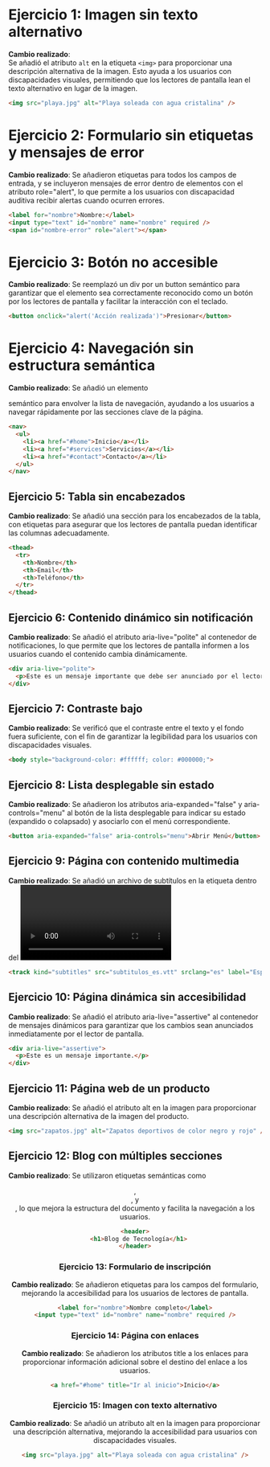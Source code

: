 # Ejercicio 1: Imagen sin texto alternativo
**Cambio realizado**:  
Se añadió el atributo `alt` en la etiqueta `<img>` para proporcionar una descripción alternativa de la imagen. Esto ayuda a los usuarios con discapacidades visuales, permitiendo que los lectores de pantalla lean el texto alternativo en lugar de la imagen.

```html
<img src="playa.jpg" alt="Playa soleada con agua cristalina" />
```
# Ejercicio 2: Formulario sin etiquetas y mensajes de error

**Cambio realizado**:
Se añadieron etiquetas <label> para todos los campos de entrada, y se incluyeron mensajes de error dentro de elementos <span> con el atributo role="alert", lo que permite a los usuarios con discapacidad auditiva recibir alertas cuando ocurren errores.
```html
<label for="nombre">Nombre:</label>
<input type="text" id="nombre" name="nombre" required />
<span id="nombre-error" role="alert"></span>

```
# Ejercicio 3: Botón no accesible

**Cambio realizado**:
Se reemplazó un div por un button semántico para garantizar que el elemento sea correctamente reconocido como un botón por los lectores de pantalla y facilitar la interacción con el teclado.

```html
<button onclick="alert('Acción realizada')">Presionar</button>
```


# Ejercicio 4: Navegación sin estructura semántica

**Cambio realizado**:
Se añadió un elemento <nav> semántico para envolver la lista de navegación, ayudando a los usuarios a navegar rápidamente por las secciones clave de la página.

```html
<nav>
  <ul>
    <li><a href="#home">Inicio</a></li>
    <li><a href="#services">Servicios</a></li>
    <li><a href="#contact">Contacto</a></li>
  </ul>
</nav>
```

# Ejercicio 5: Tabla sin encabezados

**Cambio realizado**:
Se añadió una sección <thead> para los encabezados de la tabla, con etiquetas <th> para asegurar que los lectores de pantalla puedan identificar las columnas adecuadamente.

```html
<thead>
  <tr>
    <th>Nombre</th>
    <th>Email</th>
    <th>Teléfono</th>
  </tr>
</thead>
```

# Ejercicio 6: Contenido dinámico sin notificación

**Cambio realizado**:
Se añadió el atributo aria-live="polite" al contenedor de notificaciones, lo que permite que los lectores de pantalla informen a los usuarios cuando el contenido cambia dinámicamente.

```html
<div aria-live="polite">
  <p>Este es un mensaje importante que debe ser anunciado por el lector de pantalla.</p>
</div>
```

# Ejercicio 7: Contraste bajo

**Cambio realizado**:
Se verificó que el contraste entre el texto y el fondo fuera suficiente, con el fin de garantizar la legibilidad para los usuarios con discapacidades visuales.

```html
<body style="background-color: #ffffff; color: #000000;">
```

# Ejercicio 8: Lista desplegable sin estado

**Cambio realizado**:
Se añadieron los atributos aria-expanded="false" y aria-controls="menu" al botón de la lista desplegable para indicar su estado (expandido o colapsado) y asociarlo con el menú correspondiente.

```html
<button aria-expanded="false" aria-controls="menu">Abrir Menú</button>
```

# Ejercicio 9: Página con contenido multimedia

**Cambio realizado**:
Se añadió un archivo de subtítulos en la etiqueta <track> dentro del <video>, permitiendo que los usuarios con discapacidades auditivas accedan a los subtítulos.

```html
<track kind="subtitles" src="subtitulos_es.vtt" srclang="es" label="Español" />
```


# Ejercicio 10: Página dinámica sin accesibilidad

**Cambio realizado**:
Se añadió el atributo aria-live="assertive" al contenedor de mensajes dinámicos para garantizar que los cambios sean anunciados inmediatamente por el lector de pantalla.

```html
<div aria-live="assertive">
  <p>Este es un mensaje importante.</p>
</div>
```
# Ejercicio 11: Página web de un producto

**Cambio realizado**:
Se añadió el atributo alt en la imagen para proporcionar una descripción alternativa de la imagen del producto.
```html
<img src="zapatos.jpg" alt="Zapatos deportivos de color negro y rojo" />
```

# Ejercicio 12: Blog con múltiples secciones

**Cambio realizado**:
Se utilizaron etiquetas semánticas como <header>, <section>, y <footer>, lo que mejora la estructura del documento y facilita la navegación a los usuarios.

```html
<header>
  <h1>Blog de Tecnología</h1>
</header>
```

# Ejercicio 13: Formulario de inscripción

**Cambio realizado**:
Se añadieron etiquetas <label> para los campos del formulario, mejorando la accesibilidad para los usuarios de lectores de pantalla.
```html
<label for="nombre">Nombre completo</label>
<input type="text" id="nombre" name="nombre" required />
```

# Ejercicio 14: Página con enlaces

**Cambio realizado**:
Se añadieron los atributos title a los enlaces para proporcionar información adicional sobre el destino del enlace a los usuarios.

```html
<a href="#home" title="Ir al inicio">Inicio</a>

```

# Ejercicio 15: Imagen con texto alternativo

**Cambio realizado**:
Se añadió un atributo alt en la imagen para proporcionar una descripción alternativa, mejorando la accesibilidad para usuarios con discapacidades visuales.

```html
<img src="playa.jpg" alt="Playa soleada con agua cristalina" />
```